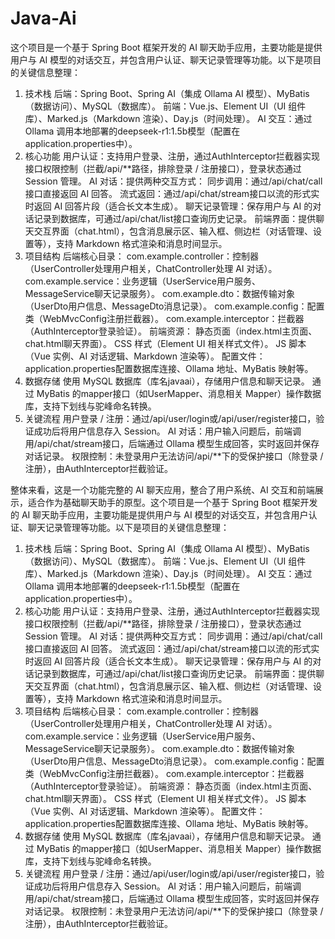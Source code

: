 # Java-Ai
这个项目是一个基于 Spring Boot 框架开发的 AI 聊天助手应用，主要功能是提供用户与 AI 模型的对话交互，并包含用户认证、聊天记录管理等功能。以下是项目的关键信息整理：
1. 技术栈
后端：Spring Boot、Spring AI（集成 Ollama AI 模型）、MyBatis（数据访问）、MySQL（数据库）。
前端：Vue.js、Element UI（UI 组件库）、Marked.js（Markdown 渲染）、Day.js（时间处理）。
AI 交互：通过 Ollama 调用本地部署的deepseek-r1:1.5b模型（配置在application.properties中）。
2. 核心功能
用户认证：支持用户登录、注册，通过AuthInterceptor拦截器实现接口权限控制（拦截/api/**路径，排除登录 / 注册接口），登录状态通过 Session 管理。
AI 对话：提供两种交互方式：
同步调用：通过/api/chat/call接口直接返回 AI 回答。
流式返回：通过/api/chat/stream接口以流的形式实时返回 AI 回答片段（适合长文本生成）。
聊天记录管理：保存用户与 AI 的对话记录到数据库，可通过/api/chat/list接口查询历史记录。
前端界面：提供聊天交互界面（chat.html），包含消息展示区、输入框、侧边栏（对话管理、设置等），支持 Markdown 格式渲染和消息时间显示。
3. 项目结构
后端核心目录：
com.example.controller：控制器（UserController处理用户相关，ChatController处理 AI 对话）。
com.example.service：业务逻辑（UserService用户服务、MessageService聊天记录服务）。
com.example.dto：数据传输对象（UserDto用户信息、MessageDto消息记录）。
com.example.config：配置类（WebMvcConfig注册拦截器）。
com.example.interceptor：拦截器（AuthInterceptor登录验证）。
前端资源：
静态页面（index.html主页面、chat.html聊天界面）。
CSS 样式（Element UI 相关样式文件）。
JS 脚本（Vue 实例、AI 对话逻辑、Markdown 渲染等）。
配置文件：application.properties配置数据库连接、Ollama 地址、MyBatis 映射等。
4. 数据存储
使用 MySQL 数据库（库名javaai），存储用户信息和聊天记录。
通过 MyBatis 的mapper接口（如UserMapper、消息相关 Mapper）操作数据库，支持下划线与驼峰命名转换。
5. 关键流程
用户登录 / 注册：通过/api/user/login或/api/user/register接口，验证成功后将用户信息存入 Session。
AI 对话：用户输入问题后，前端调用/api/chat/stream接口，后端通过 Ollama 模型生成回答，实时返回并保存对话记录。
权限控制：未登录用户无法访问/api/**下的受保护接口（除登录 / 注册），由AuthInterceptor拦截验证。

整体来看，这是一个功能完整的 AI 聊天应用，整合了用户系统、AI 交互和前端展示，适合作为基础聊天助手的原型。这个项目是一个基于 Spring Boot 框架开发的 AI 聊天助手应用，主要功能是提供用户与 AI 模型的对话交互，并包含用户认证、聊天记录管理等功能。以下是项目的关键信息整理：
1. 技术栈
后端：Spring Boot、Spring AI（集成 Ollama AI 模型）、MyBatis（数据访问）、MySQL（数据库）。
前端：Vue.js、Element UI（UI 组件库）、Marked.js（Markdown 渲染）、Day.js（时间处理）。
AI 交互：通过 Ollama 调用本地部署的deepseek-r1:1.5b模型（配置在application.properties中）。
2. 核心功能
用户认证：支持用户登录、注册，通过AuthInterceptor拦截器实现接口权限控制（拦截/api/**路径，排除登录 / 注册接口），登录状态通过 Session 管理。
AI 对话：提供两种交互方式：
同步调用：通过/api/chat/call接口直接返回 AI 回答。
流式返回：通过/api/chat/stream接口以流的形式实时返回 AI 回答片段（适合长文本生成）。
聊天记录管理：保存用户与 AI 的对话记录到数据库，可通过/api/chat/list接口查询历史记录。
前端界面：提供聊天交互界面（chat.html），包含消息展示区、输入框、侧边栏（对话管理、设置等），支持 Markdown 格式渲染和消息时间显示。
3. 项目结构
后端核心目录：
com.example.controller：控制器（UserController处理用户相关，ChatController处理 AI 对话）。
com.example.service：业务逻辑（UserService用户服务、MessageService聊天记录服务）。
com.example.dto：数据传输对象（UserDto用户信息、MessageDto消息记录）。
com.example.config：配置类（WebMvcConfig注册拦截器）。
com.example.interceptor：拦截器（AuthInterceptor登录验证）。
前端资源：
静态页面（index.html主页面、chat.html聊天界面）。
CSS 样式（Element UI 相关样式文件）。
JS 脚本（Vue 实例、AI 对话逻辑、Markdown 渲染等）。
配置文件：application.properties配置数据库连接、Ollama 地址、MyBatis 映射等。
4. 数据存储
使用 MySQL 数据库（库名javaai），存储用户信息和聊天记录。
通过 MyBatis 的mapper接口（如UserMapper、消息相关 Mapper）操作数据库，支持下划线与驼峰命名转换。
5. 关键流程
用户登录 / 注册：通过/api/user/login或/api/user/register接口，验证成功后将用户信息存入 Session。
AI 对话：用户输入问题后，前端调用/api/chat/stream接口，后端通过 Ollama 模型生成回答，实时返回并保存对话记录。
权限控制：未登录用户无法访问/api/**下的受保护接口（除登录 / 注册），由AuthInterceptor拦截验证。

